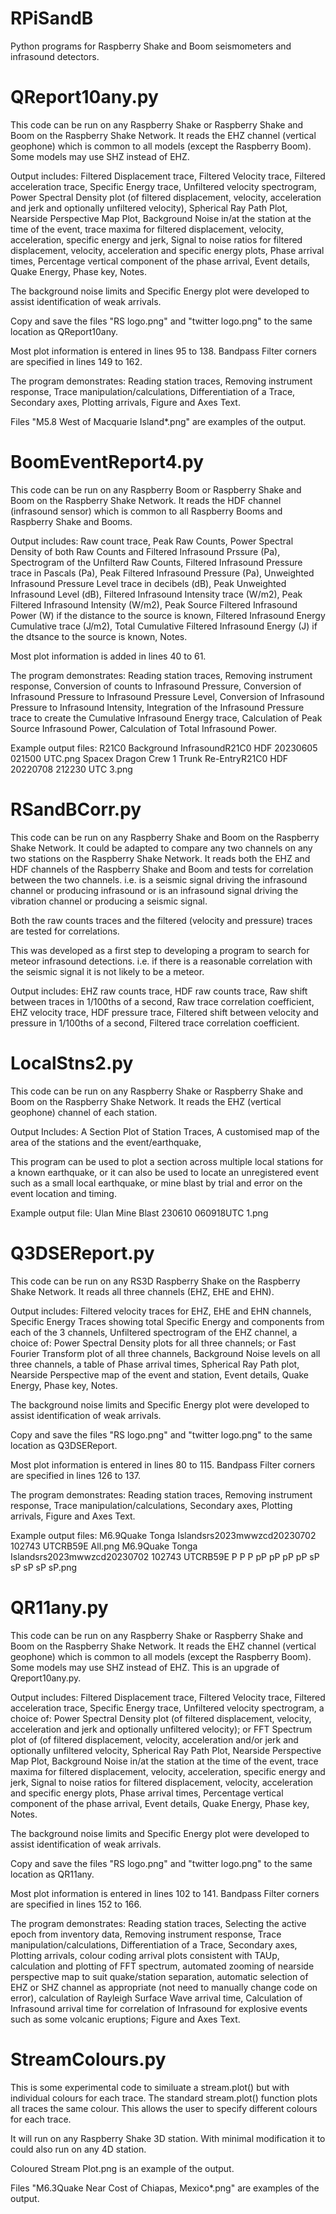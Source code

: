 # RPiSandB
Python programs for Raspberry Shake and Boom seismometers and infrasound detectors.

# QReport10any.py
This code can be run on any Raspberry Shake or Raspberry Shake and Boom on the Raspberry Shake Network.
It reads the EHZ channel (vertical geophone) which is common to all models (except the Raspberry Boom). Some models may use SHZ instead of EHZ.

Output includes:
Filtered Displacement trace,
Filtered Velocity trace,
Filtered acceleration trace,
Specific Energy trace,
Unfiltered velocity spectrogram,
Power Spectral Density plot (of filtered displacement, velocity, acceleration and jerk and optionally unfiltered velocity),
Spherical Ray Path Plot,
Nearside Perspective Map Plot,
Background Noise in/at the station at the time of the event,
trace maxima for filtered displacement, velocity, acceleration, specific energy and jerk,
Signal to noise ratios for filtered displacement, velocity, acceleration and specific energy plots,
Phase arrival times,
Percentage vertical component of the phase arrival,
Event details,
Quake Energy,
Phase key,
Notes.

The background noise limits and Specific Energy plot were developed to assist identification of weak arrivals.

Copy and save the files "RS logo.png" and "twitter logo.png" to the same location as QReport10any.

Most plot information is entered in lines 95 to 138.
Bandpass Filter corners are specified in lines 149 to 162.

The program demonstrates:
Reading station traces,
Removing instrument response,
Trace manipulation/calculations,
Differentiation of a Trace,
Secondary axes,
Plotting arrivals,
Figure and Axes Text.

Files "M5.8 West of Macquarie Island*.png" are examples of the output.

# BoomEventReport4.py
This code can be run on any Raspberry Boom or Raspberry Shake and Boom on the Raspberry Shake Network.
It reads the HDF channel (infrasound sensor) which is common to all Raspberry Booms and Raspberry Shake and Booms.

Output includes:
Raw count trace,
Peak Raw Counts,
Power Spectral Density of both Raw Counts and Filtered Infrasound Prssure (Pa),
Spectrogram of the Unfilterd Raw Counts,
Filtered Infrasound Pressure trace in Pascals (Pa),
Peak Filtered Infrasound Pressure (Pa),
Unweighted Infrasound Pressure Level trace in decibels (dB),
Peak Unweighted Infrasound Level (dB),
Filtered Infrasound Intensity trace (W/m2),
Peak Filtered Infrasound Intensity (W/m2),
Peak Source Filtered Infrasound Power (W) if the distance to the source is known,
Filtered Infrasound Energy Cumulative trace (J/m2),
Total Cumulative Filtered Infrasound Energy (J) if the dtsance to the source is known,
Notes.

Most plot information is added in lines 40 to 61.

The program demonstrates:
Reading station traces,
Removing instrument response,
Conversion of counts to Infrasound Pressure,
Conversion of Infrasound Pressure to Infrasound Pressure Level,
Conversion of Infrasound Pressure to Infrasound Intensity,
Integration of the Infrasound Pressure trace to create the Cumulative Infrasound Energy trace,
Calculation of Peak Source Infrasound Power,
Calculation of Total Infrasound Power.

Example output files:
R21C0 Background InfrasoundR21C0 HDF 20230605 021500 UTC.png
Spacex Dragon Crew 1 Trunk Re-EntryR21C0 HDF 20220708 212230 UTC 3.png

# RSandBCorr.py
This code can be run on any Raspberry Shake and Boom on the Raspberry Shake Network.
It could be adapted to compare any two channels on any two stations on the Raspberry Shake Network.
It reads both the EHZ and HDF channels of the Raspberry Shake and Boom and tests for correlation between the two channels.
i.e. is a seismic signal driving the infrasound channel or producing infrasound or is an infrasound signal driving the vibration channel or producing a seismic signal.

Both the raw counts traces and the filtered (velocity and pressure) traces are tested for correlations.

This was developed as a first step to developing a program to search for meteor infrasound detections.
i.e. if there is a reasonable correlation with the seismic signal it is not likely to be a meteor.

Output includes:
EHZ raw counts trace,
HDF raw counts trace,
Raw shift between traces in 1/100ths of a second,
Raw trace correlation coefficient,
EHZ velocity trace,
HDF pressure trace,
Filtered shift between velocity and pressure in 1/100ths of a second,
Filtered trace correlation coefficient.

# LocalStns2.py
This code can be run on any Raspberry Shake or Raspberry Shake and Boom on the Raspberry Shake Network.
It reads the EHZ (vertical geophone) channel of each station.

Output Includes:
A Section Plot of Station Traces,
A customised map of the area of the stations and the event/earthquake,

This program can be used to plot a section across multiple local stations for a known earthquake,
or it can also be used to locate an unregistered event such as a small local earthquake, or mine blast
by trial and error on the event location and timing.

Example output file:
Ulan Mine Blast 230610 060918UTC 1.png

# Q3DSEReport.py
This code can be run on any RS3D Raspberry Shake on the Raspberry Shake Network.
It reads all three channels (EHZ, EHE and EHN).

Output includes:
Filtered velocity traces for EHZ, EHE and EHN channels,
Specific Energy Traces showing total Specific Energy and components from each of the 3 channels,
Unfiltered spectrogram of the EHZ channel,
a choice of:
Power Spectral Density plots for all three channels; or
Fast Fourier Transform plot of all three channels,
Background Noise levels on all three channels,
a table of Phase arrival times,
Spherical Ray Path plot,
Nearside Perspective map of the event and station,
Event details,
Quake Energy,
Phase key,
Notes.

The background noise limits and Specific Energy plot were developed to assist identification of weak arrivals.

Copy and save the files "RS logo.png" and "twitter logo.png" to the same location as Q3DSEReport.

Most plot information is entered in lines 80 to 115.
Bandpass Filter corners are specified in lines 126 to 137.

The program demonstrates:
Reading station traces,
Removing instrument response,
Trace manipulation/calculations,
Secondary axes,
Plotting arrivals,
Figure and Axes Text.

Example output files:
M6.9Quake Tonga Islandsrs2023mwwzcd20230702 102743 UTCRB59E All.png
M6.9Quake Tonga Islandsrs2023mwwzcd20230702 102743 UTCRB59E P P P pP pP pP pP sP sP sP sP sP.png

# QR11any.py
This code can be run on any Raspberry Shake or Raspberry Shake and Boom on the Raspberry Shake Network.
It reads the EHZ channel (vertical geophone) which is common to all models (except the Raspberry Boom). Some models may use SHZ instead of EHZ. This is an upgrade of Qreport10any.py.

Output includes:
Filtered Displacement trace,
Filtered Velocity trace,
Filtered acceleration trace,
Specific Energy trace,
Unfiltered velocity spectrogram,
a choice of:
Power Spectral Density plot (of filtered displacement, velocity, acceleration and jerk and optionally unfiltered velocity); or
FFT Spectrum plot of (of filtered displacement, velocity, acceleration and/or jerk and optionally unfiltered velocity,
Spherical Ray Path Plot,
Nearside Perspective Map Plot,
Background Noise in/at the station at the time of the event,
trace maxima for filtered displacement, velocity, acceleration, specific energy and jerk,
Signal to noise ratios for filtered displacement, velocity, acceleration and specific energy plots,
Phase arrival times,
Percentage vertical component of the phase arrival,
Event details,
Quake Energy,
Phase key,
Notes.

The background noise limits and Specific Energy plot were developed to assist identification of weak arrivals.

Copy and save the files "RS logo.png" and "twitter logo.png" to the same location as QR11any.

Most plot information is entered in lines 102 to 141.
Bandpass Filter corners are specified in lines 152 to 166.

The program demonstrates:
Reading station traces,
Selecting the active epoch from inventory data,
Removing instrument response,
Trace manipulation/calculations,
Differentiation of a Trace,
Secondary axes,
Plotting arrivals,
colour coding arrival plots consistent with TAUp,
calculation and plotting of FFT spectrum,
automated zooming of nearside perspective map to suit quake/station separation,
automatic selection of EHZ or SHZ channel as appropriate (not need to manually change code on error),
calculation of Rayleigh Surface Wave arrival time,
Calculation of Infrasound arrival time for correlation of Infrasound for explosive events such as some volcanic eruptions;
Figure and Axes Text.

# StreamColours.py
This is some experimental code to similuate a stream.plot() but with individual colours for each trace.
The standard stream.plot() function plots all traces the same colour. This allows the user to specify different colours for each trace.

It will run on any Raspberry Shake 3D station. With minimal modification it to could also run on any 4D station.

Coloured Stream Plot.png is an example of the output.

Files "M6.3Quake Near Cost of Chiapas, Mexico*.png" are examples of the output.
